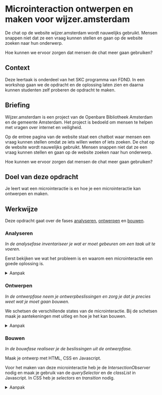 # Microinteraction ontwerpen en maken voor wijzer.amsterdam

De chat op de website wijzer.amsterdam wordt nauwelijks gebruikt. Mensen snappen niet dat ze een vraag kunnen stellen en gaan op de website zoeken naar hun onderwerp.

Hoe kunnen we ervoor zorgen dat mensen de chat meer gaan gebruiken? 


## Context

Deze leertaak is onderdeel van het SKC programma van FDND. In een workshop gaan we de opdracht en de oplossing laten zien en daarna kunnen studenten zelf proberen de opdracht te maken. 

## Briefing

Wijzer.amsterdam is een project van de Openbare Bibliotheek Amsterdam en de gemeente Amsterdam. Het project is bedoeld om mensen te helpen met vragen over internet en veiligheid.

Op de entree pagina van de website staat een chatbot waar mensen een vraag kunnen stellen omdat ze iets willen weten of iets zoeken. De chat op de website wordt nauwelijks gebruikt. Mensen snappen niet dat ze een vraag kunnen stellen en gaan op de website zoeken naar hun onderwerp.

Hoe kunnen we ervoor zorgen dat mensen de chat meer gaan gebruiken? 


## Doel van deze opdracht

Je leert wat een microinteractie is en hoe je een microinteractie kan ontwerpen en maken. 

## Werkwijze

Deze opdracht gaat over de fases [analyseren](#analyseren), [ontwerpen](#ontwerpen) en [bouwen](#bouwen).


### Analyseren
*In de analysefase inventariseer je wat er moet gebeuren om een taak uit te voeren.*

Eerst bekijken we wat het probleem is en waarom een microinteractie een goede oplossing is.
 

<details>
<summary>Aanpak</summary>

1. Open de website [wijzer.amsterdam](https://wijzer.amsterdam) en bekijk en lees alles op de entree pagina.
2. Bekijk hoe de chat werkt en wat je er mee kan doen. Probeer bijvoorbeeld "Kan ik veilig online bankzaken regelen?" en kijk wat voor antwoord je krijgt. 
3. Bedenk waarom mensen de chat niet gebruiken.

<img width="1252" alt="Entree pagina van wijzer.amsterdam" src="https://user-images.githubusercontent.com/1391509/122397757-8e47e180-cf79-11eb-9e64-92b3f3817311.png">

#### Materiaal

- [wijzer.amsterdam](https://wijzer.amsterdam)

</details>

### Ontwerpen
*In de ontwerpfase neem je ontwerpbeslissingen en zorg je dat je precies weet wat je moet gaan bouwen.*

We schetsen de verschillende states van de microinteractie. Bij de schetsen maak je aantekeningen met uitleg en hoe je het kan bouwen. 
 
<details>
<summary>Aanpak</summary>

1. Bekijk de website van [Dmytro Svarytsevych](https://www.webdesignerdepot.com/2015/07/7-secrets-for-enhancing-ux-with-micro-interactions/) over microinteractions en kijk of er voorbeelden staan die je voor deze opdracht kan gebruiken. 
2. Schets eerst de entree pagina van wijzer.amsterdam bepaal waar de microinteractie moet staan.
3. Schets verschillende states van de microinteractie.
4. Schrijf uitleg bij je schetsen en bebschrijf de rule, trigger en feedback van de microinteractie. 
6. Schrijf bij de verschillende states welke HTML, CSS en/of JS je nodig hebt om de micorinteractie te maken. 
  
![image](https://user-images.githubusercontent.com/1391509/122399091-c8fe4980-cf7a-11eb-85a5-3ae754f897b8.png)

![image](https://user-images.githubusercontent.com/1391509/122399187-d9aebf80-cf7a-11eb-8b29-7e9734c1c5e5.png)

![image](https://user-images.githubusercontent.com/1391509/122399235-e59a8180-cf7a-11eb-986c-3ac4760a6fb1.png)


#### Materiaal

- [7 secrets for enhancing UX with microinteractions van Dmytro Svarytsevych](https://www.webdesignerdepot.com/2015/07/7-secrets-for-enhancing-ux-with-micro-interactions/)
- [What is a microinteraction?](https://microinteractions.com/what-is-a-microinteraction/)
- [An introduction to microinteractions](https://www.youtube.com/watch?v=EN7nu8hrcN4m)

</details>


### Bouwen
*In de bouwfase realiseer je de beslissingen uit de ontwerpfase.*

Maak je ontwerp met HTML, CSS en Javascript. 

Voor het maken van deze microinteractie heb je de _IntersectionObserver_ nodig en maak je gebruik van de _querySelector_ en de _classList_ in Javascript. In CSS heb je _selectors_ en _transition_ nodig. 

<details>
<summary>Aanpak</summary>

#### Materiaal

- [Hey designers, if you only know one thing about JavaScript, this is what I would recommend](https://css-tricks.com/video-screencasts/150-hey-designers-know-one-thing-javascript-recommend/)

</details>

